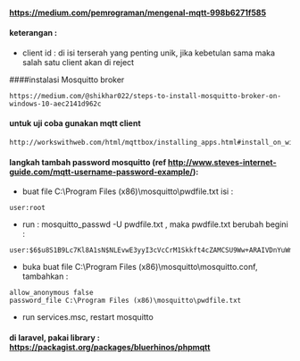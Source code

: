 #### https://medium.com/pemrograman/mengenal-mqtt-998b6271f585
#### keterangan :
+ client id : di isi terserah yang penting unik, jika kebetulan sama maka salah satu client akan di reject

####instalasi Mosquitto broker
```
https://medium.com/@shikhar022/steps-to-install-mosquitto-broker-on-windows-10-aec2141d962c
```
#### untuk uji coba gunakan mqtt client 
```
http://workswithweb.com/html/mqttbox/installing_apps.html#install_on_windows
```
#### langkah tambah password mosquitto  (ref http://www.steves-internet-guide.com/mqtt-username-password-example/):

+ buat file C:\Program Files (x86)\mosquitto\pwdfile.txt isi :
```
user:root
```
+ run : mosquitto_passwd -U pwdfile.txt  , maka pwdfile.txt berubah begini :
```
user:$6$u8S1B9Lc7Kl8A1sN$NLEvwE3yyI3cVcCrM1Skkft4cZAMCSU9Ww+ARAIVDnYuWmppxvvIKl7SpeDWQwtQRzO+a1Kgl35g5nO4Sibr+A==
```
+ buka buat file C:\Program Files (x86)\mosquitto\mosquitto.conf, tambahkan :
```
allow_anonymous false
password_file C:\Program Files (x86)\mosquitto\pwdfile.txt
```
+ run services.msc, restart mosquitto


#### di laravel, pakai library : https://packagist.org/packages/bluerhinos/phpmqtt

